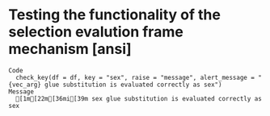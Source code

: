 # Testing the functionality of the selection evalution frame mechanism [ansi]

    Code
      check_key(df = df, key = "sex", raise = "message", alert_message = "{vec_arg} glue substitution is evaluated correctly as sex")
    Message
      [1m[22m[36mi[39m sex glue substitution is evaluated correctly as sex

